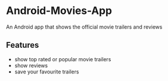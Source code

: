# Android-Movies-App
An Android app that shows the official movie trailers and reviews
## Features
- show top rated or popular movie trailers
- show reviews
- save your favourite trailers
